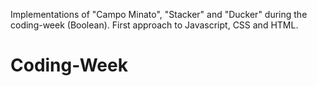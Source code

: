 Implementations of "Campo Minato", "Stacker" and "Ducker" during the coding-week (Boolean).
First approach to Javascript, CSS and HTML.
# Coding-Week
